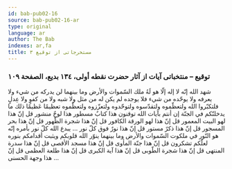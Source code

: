 ```yaml
---
id: bab-pub02-16
source: bab-pub02-16-ar
type: original
language: ar
author: The Bab
indexes: ar,fa
title: مستخرجاتى از توقيع ۳
---
```

### توقيع – منتخباتى آيات از آثار حضرت نقطه أولى، ۱۳٤ بديع، الصفحة ۱۰۹

شهد الله إنّه لا إله إلّا هو لَهُ ملك السّموات والأرض وما بينهما لن يدركه من شيء ولا يعرفه ولا يوحّده من شيء فلا يوجده لم يكن له من مثل ولا شبه ولا من كفوٍ ولا عِدلٍ فلتكبّروا الله ولتعظّموه ولتقدّسوه ولتوحّدوه ولتعزّزوه ولتعظّموه تعظيمًا عَظيمًا ذلك ما يدخلنّكم في الجنّة إن أنتم بآيات الله توقنون هذا كتابٌ مسطور هذا لوحٌ منشور قل إنّ هذا لهو البيت المعمور قل إنّ هذا لهو الورقة الكافور قل إنّ هذا شجرة الظّهور قل إنّ هذا بحر المسجور قل إنّ هذا ذكرٌ مستور قل إنّ هذا نورٌ فوق كلّ نور ... يبدع الله كلّ نور بأمره إنّه هو النّور في ملكوت السّموات والأرض وما بينهما ينوّر الله قلوبكم ويثبت أقدامكم بنوره لعلّكم تشكرون قل إنّ هذا جنّة المأوى قل إنّ هذا مسجد الأقصى قل إنّ هذا سدرة المنتهى قل إنّ هذا شجرة الطّوبى قل إنّ هذا آية الكبرى قل إنّ هذا طلعة العظمى قل إنّ هذا وجهة الحسنى ...